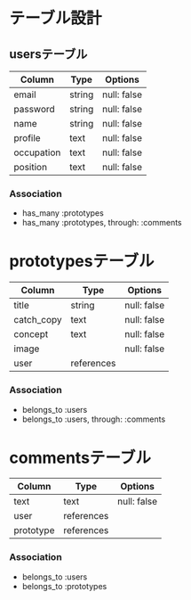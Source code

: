 # テーブル設計

## usersテーブル

| Column      | Type        | Options                        |
| ------------| ----------- | ------------------------------ |
| email       | string      | null: false                    |
| password    | string      | null: false                    |
| name        | string      | null: false                    |
| profile     | text        | null: false                    |
| occupation  | text        | null: false                    |
| position    | text        | null: false                    |

### Association
- has_many :prototypes
- has_many :prototypes, through: :comments


# prototypesテーブル

| Column      | Type        | Options                        |
| ------------| ----------- | ------------------------------ |
| title       | string      | null: false                    |
| catch_copy  | text        | null: false                    |
| concept     | text        | null: false                    |
| image       |             | null: false                    |
| user        | references  |                                |

### Association
- belongs_to :users
- belongs_to :users, through: :comments


# commentsテーブル

| Column      | Type        | Options                        |
| ------------| ----------- | ------------------------------ |
| text        | text        | null: false                    |
| user        | references  |                                |
| prototype   | references  |                                |

### Association
- belongs_to :users
- belongs_to :prototypes